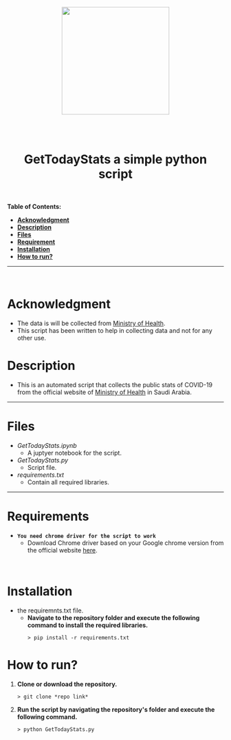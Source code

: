 <p align="center">
	<img src="https://ajel.sa/english/wp-content/uploads/2020/03/Saudi-Arabias-Ministry-of-Health-Announces-Recovery-of-Three-COVID-19-Cases.png" width="250">
</p>

<br>
<br>

<h1 style="text-align:center"> GetTodayStats a simple python script</h1>

<br>

**Table of Contents:**

- [**Acknowledgment**](#Acknowledgment)
- [**Description**](#Description)
- [**Files**](#**Files**)
- [**Requirement**](#Requirement)
- [**Installation**](#Installation)
- [**How to run?**](#Installation)

---
<br>

# Acknowledgment
- The data is will be collected from [Ministry of Health](https://www.moh.gov.sa/).
- This script has been written to help in collecting data and not for any other use.

# **Description**
- This is an automated script that collects the public stats of COVID-19 from the official website of [Ministry of Health](https://www.moh.gov.sa/) in Saudi Arabia.

---

# **Files**
 - _GetTodayStats.ipynb_
 	- A juptyer notebook for the script.
 - _GetTodayStats.py_
 	- Script file.
 - _requirements.txt_
 	- Contain all required libraries.

---

# **Requirements**
- **`You need chrome driver for the script to work`**
	- Download Chrome driver based on your Google chrome version from the official website [here](https://chromedriver.chromium.org/downloads).

<br>

# **Installation**

-  the requiremnts.txt file.
	- **Navigate to the repository folder and execute the following command to install the required libraries.**
		```console
		> pip install -r requirements.txt
		```


# **How to run?**

1. **Clone or download the repository.**
	```conslole
	> git clone *repo link*
	```
2. **Run the script by navigating the repository's folder and execute the following command.**
	```console
	> python GetTodayStats.py
	```
<br>


